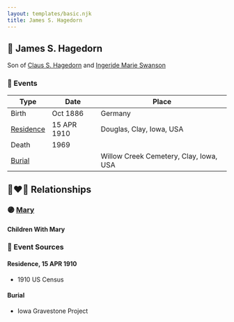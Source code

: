 ```yaml
---
layout: templates/basic.njk
title: James S. Hagedorn
---
```

## 🔵 James S. Hagedorn

Son of [Claus S. Hagedorn](/people/8/89695136) and [Ingeride Marie Swanson](/people/4/41786466)

### 📆 Events

Type | Date | Place
------ | ------ | ------
Birth | Oct 1886 | Germany
[Residence](#event-1) | 15 APR 1910 | Douglas, Clay, Iowa, USA
Death | 1969 |
[Burial](#event-3) |  | Willow Creek Cemetery, Clay, Iowa, USA

## 👩‍❤️‍👨 Relationships

### 🟣 [Mary ](/people/7/77211374)

#### Children With Mary
### 📰 Event Sources

#### <a id="event-1"></a> Residence, 15 APR 1910
* 1910 US Census

#### <a id="event-3"></a> Burial
* Iowa Gravestone Project